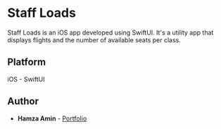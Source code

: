 # Staff Loads

Staff Loads is an iOS app developed using SwiftUI. It's a utility app that displays flights and the number of available seats per class.

## Platform

iOS - SwiftUI

## Author

* **Hamza Amin** - [Portfolio](https://hamzabinamin.github.io/)
